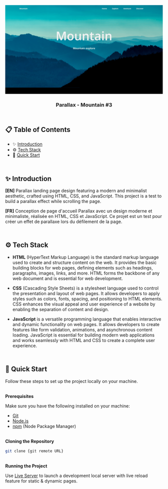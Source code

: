 <div align="center">
    <a href="https://parallax-3-fv.netlify.app"" target="_blank">
      <img src="design/preview.png" alt="Project Banner">
    </a>
  <h3 align="center">Parallax - Mountain #3</h3>
</div>


##  <br /> 📋 <a name="table">Table of Contents</a>

- ✨ [Introduction](#introduction)
- ⚙️ [Tech Stack](#tech-stack)
- 🚀 [Quick Start](#quick-start)

##  <br /> <a name="introduction">✨ Introduction</a>

**[EN]** Parallax landing page design featuring a modern and minimalist aesthetic, crafted using HTML, CSS, and JavaScript. This project is a test to build a parallax effect while scrolling the page.

**[FR]** Conception de page d'accueil Parallax avec un design moderne et minimaliste, réalisée en HTML, CSS et JavaScript. Ce projet est un test pour créer un effet de parallaxe lors du défilement de la page.

##  <br /> <a name="tech-stack">⚙️ Tech Stack</a>

- **HTML** (HyperText Markup Language) is the standard markup language used to create and structure content on the web. It provides the basic building blocks for web pages, defining elements such as headings, paragraphs, images, links, and more. HTML forms the backbone of any web document and is essential for web development.

- **CSS** (Cascading Style Sheets) is a stylesheet language used to control the presentation and layout of web pages. It allows developers to apply styles such as colors, fonts, spacing, and positioning to HTML elements. CSS enhances the visual appeal and user experience of a website by enabling the separation of content and design.

- **JavaScript** is a versatile programming language that enables interactive and dynamic functionality on web pages. It allows developers to create features like form validation, animations, and asynchronous content loading. JavaScript is essential for building modern web applications and works seamlessly with HTML and CSS to create a complete user experience.

## <br /> <a name="quick-start">🚀 Quick Start</a>

Follow these steps to set up the project locally on your machine.

<br/>**Prerequisites**

Make sure you have the following installed on your machine:

- [Git](https://git-scm.com/)
- [Node.js](https://nodejs.org/en)
- [npm](https://www.npmjs.com/) (Node Package Manager)

<br/>**Cloning the Repository**

```bash
git clone {git remote URL}
```

<br/>**Running the Project**

Use [Live Server](https://marketplace.visualstudio.com/items?itemName=ritwickdey.LiveServer)
to launch a development local server with live reload feature for static & dynamic pages.